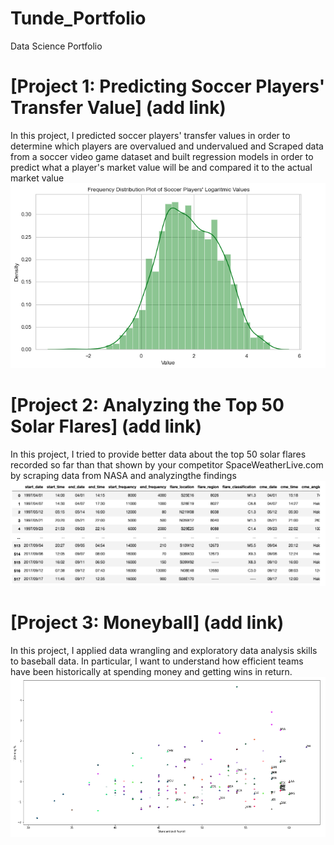# Tunde_Portfolio
Data Science Portfolio

# [Project 1: Predicting Soccer Players' Transfer Value] (add link)
In this project, I predicted soccer players' transfer values in order to determine which players are overvalued and undervalued and Scraped data from a soccer video game dataset and built regression models in order to predict what a player's market value will be and compared it to the actual market value
![](https://github.com/TundeRockson/Tunde_Portfolio/blob/main/images/Screen%20Shot%202022-08-29%20at%204.18.30%20PM.png)

# [Project 2: Analyzing the Top 50 Solar Flares] (add link)
In this project, I tried to provide better data about the top 50 solar flares recorded so far than that shown by your competitor SpaceWeatherLive.com by scraping data from NASA and analyzingthe findings
![](https://github.com/TundeRockson/Tunde_Portfolio/blob/main/images/Screen%20Shot%202022-08-29%20at%204.18.02%20PM.png)

# [Project 3: Moneyball] (add link)
In this project, I applied data wrangling and exploratory data analysis skills to baseball data. In particular, I want to understand how efficient teams have been historically at spending money and getting wins in return.
![](https://github.com/TundeRockson/Tunde_Portfolio/blob/main/images/Screen%20Shot%202022-08-29%20at%204.17.23%20PM.png)
